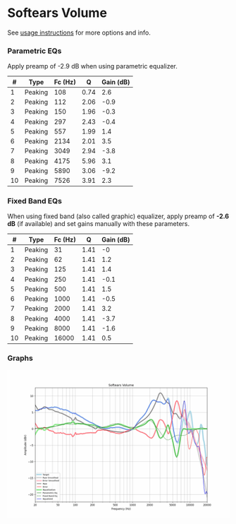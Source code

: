 # Softears Volume
See [usage instructions](https://github.com/jaakkopasanen/AutoEq#usage) for more options and info.

### Parametric EQs
Apply preamp of -2.9 dB when using parametric equalizer.

|   # | Type    |   Fc (Hz) |    Q |   Gain (dB) |
|-----|---------|-----------|------|-------------|
|   1 | Peaking |       108 | 0.74 |         2.6 |
|   2 | Peaking |       112 | 2.06 |        -0.9 |
|   3 | Peaking |       150 | 1.96 |        -0.3 |
|   4 | Peaking |       297 | 2.43 |        -0.4 |
|   5 | Peaking |       557 | 1.99 |         1.4 |
|   6 | Peaking |      2134 | 2.01 |         3.5 |
|   7 | Peaking |      3049 | 2.94 |        -3.8 |
|   8 | Peaking |      4175 | 5.96 |         3.1 |
|   9 | Peaking |      5890 | 3.06 |        -9.2 |
|  10 | Peaking |      7526 | 3.91 |         2.3 |

### Fixed Band EQs
When using fixed band (also called graphic) equalizer, apply preamp of **-2.6 dB** (if available) and set gains manually with these parameters.

|   # | Type    |   Fc (Hz) |    Q |   Gain (dB) |
|-----|---------|-----------|------|-------------|
|   1 | Peaking |        31 | 1.41 |        -0   |
|   2 | Peaking |        62 | 1.41 |         1.2 |
|   3 | Peaking |       125 | 1.41 |         1.4 |
|   4 | Peaking |       250 | 1.41 |        -0.1 |
|   5 | Peaking |       500 | 1.41 |         1.5 |
|   6 | Peaking |      1000 | 1.41 |        -0.5 |
|   7 | Peaking |      2000 | 1.41 |         3.2 |
|   8 | Peaking |      4000 | 1.41 |        -3.7 |
|   9 | Peaking |      8000 | 1.41 |        -1.6 |
|  10 | Peaking |     16000 | 1.41 |         0.5 |

### Graphs
![](./Softears%20Volume.png)
